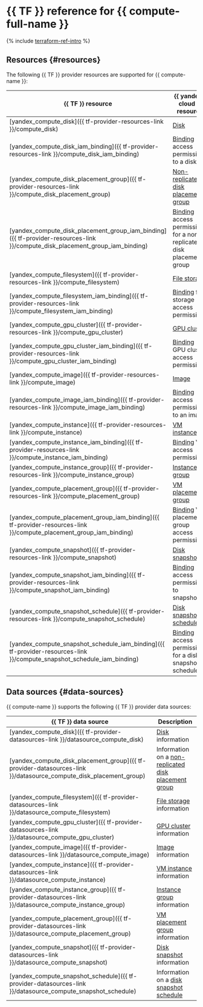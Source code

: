 # {{ TF }} reference for {{ compute-full-name }}


{% include [terraform-ref-intro](../_includes/terraform-ref-intro.md) %}

## Resources {#resources}

The following {{ TF }} provider resources are supported for {{ compute-name }}:

| **{{ TF }} resource** | **{{ yandex-cloud }} resource** |
| --- | --- |
| [yandex_compute_disk]({{ tf-provider-resources-link }}/compute_disk) | [Disk](./concepts/disk.md) |
| [yandex_compute_disk_iam_binding]({{ tf-provider-resources-link }}/compute_disk_iam_binding) | [Binding](../iam/concepts/access-control/index.md#access-bindings) access permissions to a disk |
| [yandex_compute_disk_placement_group]({{ tf-provider-resources-link }}/compute_disk_placement_group) | [Non-replicated disk placement group](./concepts/disk-placement-group.md) |
| [yandex_compute_disk_placement_group_iam_binding]({{ tf-provider-resources-link }}/compute_disk_placement_group_iam_binding) | [Binding](../iam/concepts/access-control/index.md#access-bindings) access permissions for a non-replicated disk placement group |
| [yandex_compute_filesystem]({{ tf-provider-resources-link }}/compute_filesystem) | [File storage](./concepts/filesystem.md) |
| [yandex_compute_filesystem_iam_binding]({{ tf-provider-resources-link }}/compute_filesystem_iam_binding) | [Binding](../iam/concepts/access-control/index.md#access-bindings) file storage access permissions |
| [yandex_compute_gpu_cluster]({{ tf-provider-resources-link }}/compute_gpu_cluster) | [GPU cluster](./concepts/gpus.md#gpu-clusters) |
| [yandex_compute_gpu_cluster_iam_binding]({{ tf-provider-resources-link }}/compute_gpu_cluster_iam_binding) | [Binding](../iam/concepts/access-control/index.md#access-bindings) GPU cluster access permissions |
| [yandex_compute_image]({{ tf-provider-resources-link }}/compute_image) | [Image](./concepts/image.md) |
| [yandex_compute_image_iam_binding]({{ tf-provider-resources-link }}/compute_image_iam_binding) | [Binding](../iam/concepts/access-control/index.md#access-bindings) access permissions to an image |
| [yandex_compute_instance]({{ tf-provider-resources-link }}/compute_instance) | [VM instance](./concepts/vm.md) |
| [yandex_compute_instance_iam_binding]({{ tf-provider-resources-link }}/compute_instance_iam_binding) | [Binding](../iam/concepts/access-control/index.md#access-bindings) VM access permissions |
| [yandex_compute_instance_group]({{ tf-provider-resources-link }}/compute_instance_group) | [Instance group](./concepts/instance-groups/index.md) |
| [yandex_compute_placement_group]({{ tf-provider-resources-link }}/compute_placement_group) | [VM placement group](./concepts/placement-groups.md) |
| [yandex_compute_placement_group_iam_binding]({{ tf-provider-resources-link }}/compute_placement_group_iam_binding) | [Binding](../iam/concepts/access-control/index.md#access-bindings) VM placement group access permissions |
| [yandex_compute_snapshot]({{ tf-provider-resources-link }}/compute_snapshot) | [Disk snapshot](./concepts/snapshot.md) |
| [yandex_compute_snapshot_iam_binding]({{ tf-provider-resources-link }}/compute_snapshot_iam_binding) | [Binding](../iam/concepts/access-control/index.md#access-bindings) access permissions to snapshots |
| [yandex_compute_snapshot_schedule]({{ tf-provider-resources-link }}/compute_snapshot_schedule) | [Disk snapshot schedule](./concepts/snapshot-schedule.md) |
| [yandex_compute_snapshot_schedule_iam_binding]({{ tf-provider-resources-link }}/compute_snapshot_schedule_iam_binding) | [Binding](../iam/concepts/access-control/index.md#access-bindings) access permissions for a disk snapshot schedule |

## Data sources {#data-sources}

{{ compute-name }} supports the following {{ TF }} provider data sources:

| **{{ TF }} data source** | **Description** |
| --- | --- |
| [yandex_compute_disk]({{ tf-provider-datasources-link }}/datasource_compute_disk) | [Disk](./concepts/disk.md) information |
| [yandex_compute_disk_placement_group]({{ tf-provider-datasources-link }}/datasource_compute_disk_placement_group) | Information on a [non-replicated disk placement group](./concepts/disk-placement-group.md) |
| [yandex_compute_filesystem]({{ tf-provider-datasources-link }}/datasource_compute_filesystem) | [File storage](./concepts/filesystem.md) information |
| [yandex_compute_gpu_cluster]({{ tf-provider-datasources-link }}/datasource_compute_gpu_cluster) | [GPU cluster](./concepts/gpus.md#gpu-clusters) information |
| [yandex_compute_image]({{ tf-provider-datasources-link }}/datasource_compute_image) | [Image](./concepts/image.md) information |
| [yandex_compute_instance]({{ tf-provider-datasources-link }}/datasource_compute_instance) | [VM instance](./concepts/vm.md) information |
| [yandex_compute_instance_group]({{ tf-provider-datasources-link }}/datasource_compute_instance_group) | [Instance group](./concepts/instance-groups/index.md) information |
| [yandex_compute_placement_group]({{ tf-provider-datasources-link }}/datasource_compute_placement_group) | [VM placement group](./concepts/placement-groups.md) information |
| [yandex_compute_snapshot]({{ tf-provider-datasources-link }}/datasource_compute_snapshot) | [Disk snapshot](./concepts/snapshot.md) information |
| [yandex_compute_snapshot_schedule]({{ tf-provider-datasources-link }}/datasource_compute_snapshot_schedule) | Information on a [disk snapshot schedule](./concepts/snapshot-schedule.md) |

